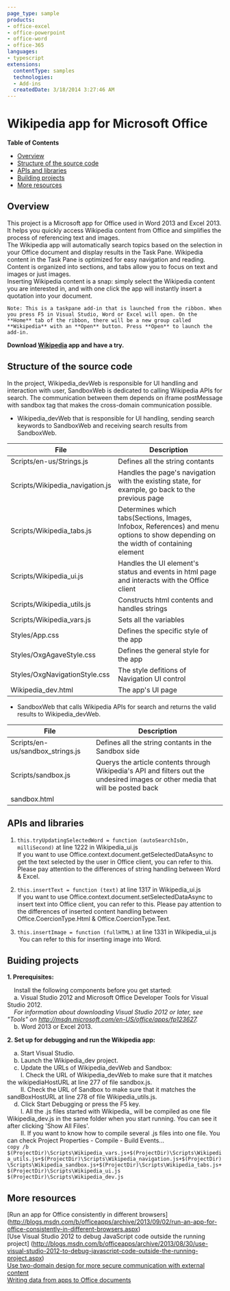 ```yaml
---
page_type: sample
products:
- office-excel
- office-powerpoint
- office-word
- office-365
languages:
- typescript
extensions:
  contentType: samples
  technologies:
  - Add-ins
  createdDate: 3/18/2014 3:27:46 AM
---
```


# Wikipedia app for Microsoft Office

**Table of Contents**
- [Overview](#overview)
- [Structure of the source code](#structure-of-the-source-code)
- [APIs and libraries](#api-and-libraries)
- [Building projects](#building-projects)
- [More resources](#more-resources)

## Overview

This project is a Microsoft app for Office used in Word 2013 and Excel 2013. It helps you quickly access Wikipedia content from Office and simplifies the process of referencing text and images.  
The Wikipedia app will automatically search topics based on the selection in your Office document and display results in the Task Pane. Wikipedia content in the Task Pane is optimized for easy navigation and reading. Content is organized into sections, and tabs allow you to focus on text and images or just images.  
Inserting Wikipedia content is a snap: simply select the Wikipedia content you are interested in, and with one click the app will instantly insert a quotation into your document.  

	Note: This is a taskpane add-in that is launched from the ribbon. When you press F5 in Visual Studio, Word or Excel will open. On the **Home** tab of the ribbon, there will be a new group called **Wikipedia** with an **Open** button. Press **Open** to launch the add-in.

__Download [Wikipedia](http://office.microsoft.com/store/wikipedia-WA104099688.aspx?queryid=b014c521%2D8618%2D4975%2D963f%2D19f5b451ced9&css=wikipedia&CTT=1) app and have a try.__

## Structure of the source code

In the project, Wikipedia_devWeb is responsible for UI handling and interaction with user, SandboxWeb is dedicated to calling Wikipedia APIs for search.
The communication between them depends on iframe postMessage with sandbox tag that makes the cross-domain communication possible. 

+ Wikipedia_devWeb that is responsible for UI handling, sending search keywords to SandboxWeb and receiving search results from SandboxWeb.

File  | Description
------------- | -------------
Scripts/en-us/Strings.js  | Defines all the string contants
Scripts/Wikipedia_navigation.js  | Handles the page's navigation with the existing state, for example, go back to the previous page
Scripts/Wikipedia_tabs.js  | Determines which tabs(Sections, Images, Infobox, References) and menu options to show depending on the width of containing element
Scripts/Wikipedia_ui.js  | Handles the UI element's status and events in html page and interacts with the Office client
Scripts/Wikipedia_utils.js  | Constructs html contents and handles strings
Scripts/Wikipedia_vars.js  | Sets all the variables
Styles/App.css  | Defines the specific style of the app
Styles/OxgAgaveStyle.css  | Defines the general style for the app
Styles/OxgNavigationStyle.css  | The style defitions of Navigation UI control
Wikipedia_dev.html  | The app's UI page

+ SandboxWeb that calls Wikipedia APIs for search and returns the valid results to Wikipedia_devWeb.

File  | Description
------------- | -------------
Scripts/en-us/sandbox_strings.js  | Defines all the string contants in the Sandbox side
Scripts/sandbox.js  | Querys the article contents through Wikipedia's API and filters out the undesired images or other media that will be posted back
sandbox.html  | 

## APIs and libraries

1. `this.tryUpdatingSelectedWord = function (autoSearchIsOn, milliSecond)` at line 1222 in Wikipedia_ui.js  
If you want to use Office.context.document.getSelectedDataAsync to get the text selected by the user in Office client, you can refer to this. Please pay attention to the differences of string handling between Word & Excel.

2. `this.insertText = function (text)` at line 1317 in Wikipedia_ui.js  
If you want to use Office.context.document.setSelectedDataAsync to insert text into Office client, you can refer to this. Please pay attention to the differences of inserted content handling between Office.CoercionType.Html & Office.CoercionType.Text.

3. `this.insertImage = function (fullHTML)` at line 1331 in Wikipedia_ui.js  
&nbsp;You can refer to this for inserting image into Word.

## Buiding projects

__1.    Prerequisites:__

&nbsp;&nbsp;&nbsp;&nbsp;Install the following components before you get started:  
&nbsp;&nbsp;&nbsp;&nbsp;a.    Visual Studio 2012 and Microsoft Office Developer Tools for Visual Studio 2012.  
_&nbsp;&nbsp;&nbsp;&nbsp;For information about downloading Visual Studio 2012 or later, see "Tools" on http://msdn.microsoft.com/en-US/office/apps/fp123627._  
&nbsp;&nbsp;&nbsp;&nbsp;b.    Word 2013 or Excel 2013.  

__2.    Set up for debugging and run the Wikipedia app:__

&nbsp;&nbsp;&nbsp;&nbsp;a.    Start Visual Studio.  
&nbsp;&nbsp;&nbsp;&nbsp;b.    Launch the Wikipedia_dev project.  
&nbsp;&nbsp;&nbsp;&nbsp;c.    Update the URLs of Wikipedia_devWeb and Sandbox:  
&nbsp;&nbsp;&nbsp;&nbsp;&nbsp;&nbsp;&nbsp;&nbsp;I.    Check the URL of Wikipedia_devWeb to make sure that it matches the wikipediaHostURL at line 277 of file sandbox.js.  
&nbsp;&nbsp;&nbsp;&nbsp;&nbsp;&nbsp;&nbsp;&nbsp;II.    Check the URL of Sandbox to make sure that it matches the sandBoxHostURL at line 278 of file Wikipedia_utils.js.  
&nbsp;&nbsp;&nbsp;&nbsp;d.    Click Start Debugging or press the F5 key.  
&nbsp;&nbsp;&nbsp;&nbsp;&nbsp;&nbsp;&nbsp;&nbsp;I.   All the .js files started with Wikipedia_ will be compiled as one file Wikipedia_dev.js in the same folder when you start running. You can see it after clicking 'Show All Files'.  
&nbsp;&nbsp;&nbsp;&nbsp;&nbsp;&nbsp;&nbsp;&nbsp;II.  If you want to know how to compile several .js files into one file. You can check Project Properties - Compile - Build Events...  
`copy /b $(ProjectDir)\Scripts\Wikipedia_vars.js+$(ProjectDir)\Scripts\Wikipedia_utils.js+$(ProjectDir)\Scripts\Wikipedia_navigation.js+$(ProjectDir)\Scripts\Wikipedia_sandbox.js+$(ProjectDir)\Scripts\Wikipedia_tabs.js+$(ProjectDir)\Scripts\Wikipedia_ui.js $(ProjectDir)\Scripts\Wikipedia_dev.js`

## More resources
[Run an app for Office consistently in different browsers] (http://blogs.msdn.com/b/officeapps/archive/2013/09/02/run-an-app-for-office-consistently-in-different-browsers.aspx)  
[Use Visual Studio 2012 to debug JavaScript code outside the running project] (http://blogs.msdn.com/b/officeapps/archive/2013/08/30/use-visual-studio-2012-to-debug-javascript-code-outside-the-running-project.aspx)  
[Use two-domain design for more secure communication with external content](http://blogs.msdn.com/b/officeapps/archive/2013/09/10/use-two-domain-design-for-more-secure-communication-with-external-content.aspx)  
[Writing data from apps to Office documents](http://blogs.msdn.com/b/officeapps/archive/2013/08/28/writing-data-from-apps-to-office-documents.aspx)  


